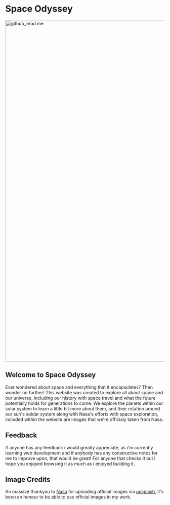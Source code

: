 # Space Odyssey 

<img width="1920" height="1080" alt="github_read me" src="https://github.com/user-attachments/assets/398b0f42-64a4-4501-b877-319a0bdacd22" />


## Welcome to Space Odyssey

Ever wondered about space and everything that it encapsulates? Then wonder no further! This website was created to explore all about space and our universe, including our history with space travel and what the future potentially holds for generations to come. We explore the planets within our solar system to learn a little bit more about them, and their rotation around our sun's soldar system along with Nasa's efforts with space exploration, included within the website are images that we're officialy taken from Nasa.

## Feedback 

If anyone has any feedback i would greatly appreciate, as i'm currently learning web development and if anybody has any constructive notes for me to improve upon, that would be great! For anyone that checks it out i hope you enjoyed browsing it as much as i enjoyed building it.

## Image Credits 

An massive thankyou to [Nasa](https://unsplash.com/@nasa) for uploading official images via [unsplash](https://unsplash.com/), it's been an honour to be able to use official images in my work.
